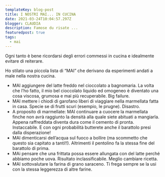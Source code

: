 ```yaml
---
templateKey: blog-post
title: I NOSTRI MAI... IN CUCINA
date: 2021-03-24T10:04:57.297Z
blogger: CLAUDIA
description: Famose du risate ...
featuredpost: true
tags:
  - mai
---
```

Ogni tanto è bene ricordarsi degli errori commessi in cucina e idealmente evitare di reiterare.

Ho stilato una piccola lista di “MAI” che derivano da esperimenti andati a male nella nostra cucina.

* MAI aggiungere del latte freddo nel cioccolato a bagnomaria. La volta che l’ho fatto, il mio bel cioccolato liquido ed omogeneo è diventato una cosa viscosa, grumosa e mai più recuperabile. Big failure.
* MAI mettere i chiodi di garofano liberi di viaggiare nella marmellata fatta in casa. Specie se di frutti scuri (esempio, le prugne). Disastro.
* A proposito di marmellate: MAI continuare a cuocere la marmellata finche non avrà raggiunto la densità alla quale siete abituati a mangiarla. Appena raffreddata diventa dura come il cemento di pronta. Instaccabile. E con ogni probabilità butterete anche il barattolo presi dalla disperazione!
* MAI dimenticarsi dell’acqua sul fuoco a bollire (ma scommetto che questo sia capitato a tanti!!). Altrimenti il pentolino fa la stessa fine del barattolo di prima.
* MAi pensare che una frittata possa essere allungata con del latte perché abbiamo poche uova. Risultato inclassificabile. Meglio cambiare ricetta.
* MAI sottovalutare la farina di grano saraceno. Ti frega sempre se la usi con la stessa leggerezza di altre farine.
